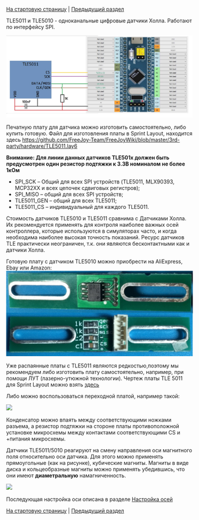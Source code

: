 
[На стартовую страницу](../README.md) | [Предыдущий раздел](Подключение-осей.md)

TLE5011 и TLE5010 - одноканальные цифровые датчики Холла. Работают по интерфейсу SPI.

![](../images/A1.1.jpg)
 
Печатную плату для датчика можно изготовить самостоятельно, либо купить готовую. Файл для изготовления платы в Sprint Layout, находится здесь https://github.com/FreeJoy-Team/FreeJoyWiki/blob/master/3rd-party/hardware/TLE5011.lay6

**Внимание: Для линии данных датчиков TLE501х должен быть предусмотрен один резистор подтяжки к 3.3В номиналом не более 1кОм**

* SPI_SCK – Общий для всех SPI устройств (TLE5011,  MLX90393, MCP32XX и всех цепочек сдвиговых регистров);
* SPI_MISO – общий для всех SPI устройств;
* TLE5011_GEN – общий для всех TLE5011;
* TLE5011_CS – индивидуальный для каждого TLE5011.

Стоимость датчиков TLE5010 и TLE5011 сравнима с Датчиками Холла. Их рекомендуется применять для контроля наиболее важных осей контроллера, которые используются в симуляторах часто, и когда необходима наиболее высокая точность показаний. Ресурс датчиков TLE практически неограничен, т.к. они являются бесконтактными как и датчики Холла.

Готовую плату с датчиком TLE5010 можно приобрести на AliExpress, Ebay или Amazon:
![](../images/TLE5010.jpg)

Уже распаянные платы с TLE5011 являются редкостью,поэтому мы рекомендуем либо изготовить плату самостоятельно, например, при помощи ЛУТ (лазерно-утюжной технологии). Чертеж платы TLE 5011 для Sprint Layout можно взять [здесь](../3rd-party/hardware/)

Либо можно воспользоваться переходной платой, например такой:

![](../images/SO-8.jpg)

Конденсатор можно впаять между соответствующими ножками разъема, а резистор подтяжки на стороне платы противоположной установке микросхемы между контактами соответствующими CS и +питания микросхемы.

Датчики TLE5011/5010 реагируют на смену направления оси магнитного поля относительно оси датчика. Для этого можно применять прямоугольные (как на рисунке), кубические магниты. Магниты в виде диска и кольцеобразные магниты можно применять убедившись, что они имеют **диаметральную** намагниченность.

![](../images/A1.1.1.jpg)

Последующая настройка оси описана в разделе [Настройка осей](Настройка-осей.md)

[На стартовую страницу](../README.md) | [Предыдущий раздел](Подключение-осей.md)

